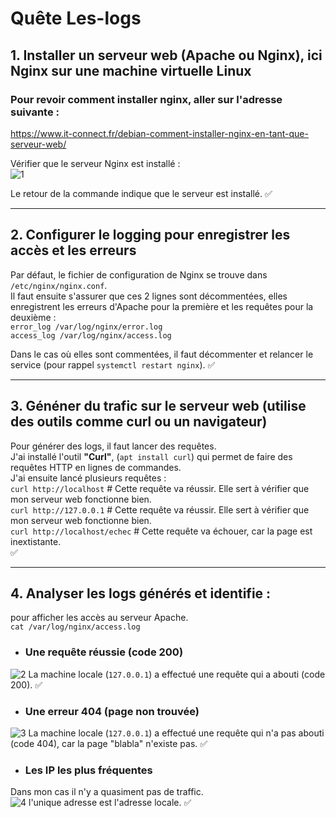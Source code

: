 # Quête Les-logs

## 1. Installer un serveur web (Apache ou Nginx), ici Nginx sur une machine virtuelle Linux
### Pour revoir comment installer nginx, aller sur l'adresse suivante :
https://www.it-connect.fr/debian-comment-installer-nginx-en-tant-que-serveur-web/


Vérifier que le serveur Nginx est installé :  
![1](https://github.com/user-attachments/assets/2e84fcb2-f89c-4204-8c88-078a3546193d)


Le retour de la commande indique que le serveur est installé. :white_check_mark:  

---
## 2. Configurer le logging pour enregistrer les accès et les erreurs  

Par défaut, le fichier de configuration de Nginx se trouve dans ``/etc/nginx/nginx.conf``.  
Il faut ensuite s'assurer que ces 2 lignes sont décommentées, elles enregistrent les erreurs d'Apache pour la première et les requêtes pour la deuxième :  
``error_log /var/log/nginx/error.log``  
``access_log /var/log/nginx/access.log``  

Dans le cas où elles sont commentées, il faut décommenter et relancer le service (pour rappel ``systemctl restart nginx``). :white_check_mark:  

---
## 3. Généner du trafic sur le serveur web (utilise des outils comme curl ou un navigateur)  

Pour générer des logs, il faut lancer des requêtes.  
J'ai installé l'outil **"Curl"**, (``apt install curl``) qui permet de faire des requêtes HTTP en lignes de commandes.  
J'ai ensuite lancé plusieurs requêtes :  
``curl http://localhost`` # Cette requête va réussir. Elle sert à vérifier que mon serveur web fonctionne bien.  
``curl http://127.0.0.1`` # Cette requête va réussir. Elle sert à vérifier que mon serveur web fonctionne bien.  
``curl http://localhost/echec`` # Cette requête va échouer, car la page est inextistante.   
:white_check_mark:  

---
## 4. Analyser les logs générés et identifie :  
pour afficher les accès au serveur Apache.  
``cat /var/log/nginx/access.log``  

* ### Une requête réussie (code 200)
![2](https://github.com/user-attachments/assets/46413349-5d85-49b2-a3f4-937fbc9e45f2)
La machine locale (`127.0.0.1`) a effectué une requête qui a abouti (code 200). :white_check_mark:   

* ### Une erreur 404 (page non trouvée)  
![3](https://github.com/user-attachments/assets/02690527-e193-4532-807b-2a943dfb0e6f)
La machine locale (`127.0.0.1`) a effectué une requête qui n'a pas abouti (code 404), car la page "blabla" n'existe pas. :white_check_mark:  

* ### Les IP les plus fréquentes  
Dans mon cas il n'y a quasiment pas de traffic.  
![4](https://github.com/user-attachments/assets/f0fb44ff-0e90-4fd0-b21a-61d119ca1cc3)
l'unique adresse est l'adresse locale. :white_check_mark:  
